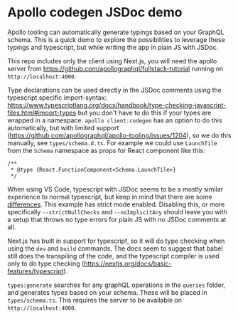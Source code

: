 # Apollo codegen JSDoc demo

Apollo tooling can automatically generate typings based on your GraphQL schema. This is a quick demo to explore the possibilities to leverage these typings and typescript, but while writing the app in plain JS with JSDoc.

This repo includes only the client using Next.js, you will need the apollo server from https://github.com/apollographql/fullstack-tutorial running on `http://localhost:4000`.

Type declarations can be used directly in the JSDoc comments using the typescript specific import-syntax: https://www.typescriptlang.org/docs/handbook/type-checking-javascript-files.html#import-types but you don't have to do this if your types are wrapped in a namespace. `apollo client:codegen` has an option to do this automatically, but with limited support (https://github.com/apollographql/apollo-tooling/issues/1204), so we do this manually, see `types/schema.d.ts`. For example we could use `LaunchTile` from the `Schema` namespace as props for React component like this:

```
/**
 * @type {React.FunctionComponent<Schema.LaunchTile>}
 */
```

When using VS Code, typescript with JSDoc seems to be a mostly similar experience to normal typescript, but keep in mind that there are some [differences](https://www.typescriptlang.org/docs/handbook/type-checking-javascript-files.html). This example has strict mode enabled. Disabling this, or more specifically `--strictNullChecks` and `--noImplicitAny` should leave you with a setup that throws no type errors for plain JS with no JSDoc comments at all.

Next.js has built in support for typescript, so it will do type checking when using the `dev` and `build` commands. The docs seem to suggest that babel still does the transpiling of the code, and the typescript compiler is used only to do type checking (https://nextjs.org/docs/basic-features/typescript).

`types:generate` searches for any graphQL operations in the `queries` folder, and generates types based on your schema. These will be placed in `types/schema.ts`. This requires the server to be available on `http://localhost:4000`.
